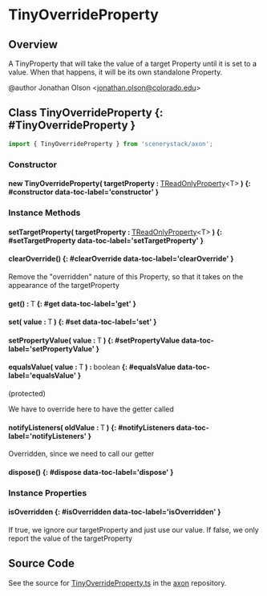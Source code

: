# TinyOverrideProperty

## Overview

A TinyProperty that will take the value of a target Property until it is set to a value. When that happens, it will
be its own standalone Property.

@author Jonathan Olson &lt;jonathan.olson@colorado.edu&gt;

## Class TinyOverrideProperty {: #TinyOverrideProperty }


```js
import { TinyOverrideProperty } from 'scenerystack/axon';
```
### Constructor

#### new TinyOverrideProperty( targetProperty : <span style="font-weight: 400;">[TReadOnlyProperty](../axon/TReadOnlyProperty.md)&lt;T&gt;</span> ) {: #constructor data-toc-label='constructor' }

### Instance Methods

#### setTargetProperty( targetProperty : <span style="font-weight: 400;">[TReadOnlyProperty](../axon/TReadOnlyProperty.md)&lt;T&gt;</span> ) {: #setTargetProperty data-toc-label='setTargetProperty' }

#### clearOverride() {: #clearOverride data-toc-label='clearOverride' }

Remove the "overridden" nature of this Property, so that it takes on the appearance of the targetProperty

#### get() : <span style="font-weight: 400;">T</span> {: #get data-toc-label='get' }

#### set( value : <span style="font-weight: 400;">T</span> ) {: #set data-toc-label='set' }

#### setPropertyValue( value : <span style="font-weight: 400;">T</span> ) {: #setPropertyValue data-toc-label='setPropertyValue' }

#### equalsValue( value : <span style="font-weight: 400;">T</span> ) : <span style="font-weight: 400;"><span style="color: hsla(calc(var(--md-hue) + 180deg),80%,40%,1);">boolean</span></span> {: #equalsValue data-toc-label='equalsValue' }

(protected)

We have to override here to have the getter called

#### notifyListeners( oldValue : <span style="font-weight: 400;">T</span> ) {: #notifyListeners data-toc-label='notifyListeners' }

Overridden, since we need to call our getter

#### dispose() {: #dispose data-toc-label='dispose' }

### Instance Properties

#### isOverridden {: #isOverridden data-toc-label='isOverridden' }

If true, we ignore our targetProperty and just use our value. If false, we only report the value of the
targetProperty



## Source Code

See the source for [TinyOverrideProperty.ts](https://github.com/phetsims/axon/blob/main/js/TinyOverrideProperty.ts) in the [axon](https://github.com/phetsims/axon) repository.
